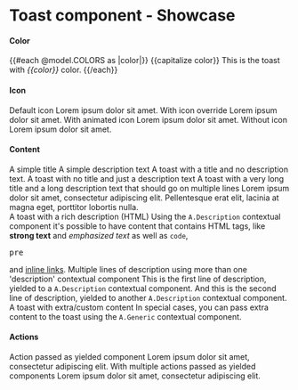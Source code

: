 <h1>Toast component - Showcase</h1>

<section data-test-percy data-section="showcase">
  

  <h4 class="dummy-h4">Color</h4>
  <div class="dummy-toast-base-sample">
    {{#each @model.COLORS as |color|}}
      <Hds::Toast @color={{color}} @onDismiss={{this.noop}} as |T|>
        <T.Title>{{capitalize color}}</T.Title>
        <T.Description>This is the toast with <em>{{color}}</em> color.</T.Description>
      </Hds::Toast>
    {{/each}}
  </div>

  <h4 class="dummy-h4">Icon</h4>
  <div class="dummy-toast-base-sample">
    <Hds::Toast @color="highlight" @onDismiss={{this.noop}} as |T|>
      <T.Title>Default icon</T.Title>
      <T.Description>Lorem ipsum dolor sit amet.</T.Description>
    </Hds::Toast>
    <Hds::Toast @color="highlight" @icon="meh" @onDismiss={{this.noop}} as |T|>
      <T.Title>With icon override</T.Title>
      <T.Description>Lorem ipsum dolor sit amet.</T.Description>
    </Hds::Toast>
    <Hds::Toast @color="highlight" @icon="running" @onDismiss={{this.noop}} as |T|>
      <T.Title>With animated icon</T.Title>
      <T.Description>Lorem ipsum dolor sit amet.</T.Description>
    </Hds::Toast>
    <Hds::Toast @color="highlight" @icon="" @onDismiss={{this.noop}} as |T|>
      <T.Title>Without icon</T.Title>
      <T.Description>Lorem ipsum dolor sit amet.</T.Description>
    </Hds::Toast>
  </div>

  <h4 class="dummy-h4">Content</h4>
  <div class="dummy-toast-sample-grid dummy-toast-sample-grid--wide-content">
    <div class="dummy-toast-sample-grid__column">
      <Hds::Toast @color="success" @onDismiss={{this.noop}} as |T|>
        <T.Title>A simple title</T.Title>
        <T.Description>A simple description text</T.Description>
      </Hds::Toast>
      <Hds::Toast @color="success" @onDismiss={{this.noop}} as |T|>
        <T.Title>A toast with a title and no description text.</T.Title>
      </Hds::Toast>
      <Hds::Toast @color="success" @onDismiss={{this.noop}} as |T|>
        <T.Description>A toast with no title and just a description text</T.Description>
      </Hds::Toast>
      <Hds::Toast @color="success" @onDismiss={{this.noop}} as |T|>
        <T.Title>A toast with a very long title and a long description text that should go on multiple lines</T.Title>
        <T.Description>Lorem ipsum dolor sit amet, consectetur adipiscing elit. Pellentesque erat elit, lacinia at magna
          eget, porttitor lobortis nulla.</T.Description>
      </Hds::Toast>
    </div>
    <div class="dummy-toast-sample-grid__column">
      <Hds::Toast @color="success" @onDismiss={{this.noop}} as |T|>
        <T.Title>A toast with a rich description (HTML)</T.Title>
        <T.Description>Using the
          <code>A.Description</code>
          contextual component it's possible to have content that contains HTML tags, like
          <strong>strong text</strong>
          and
          <em>emphasized text</em>
          as well as
          <code>code</code>,
          <pre>pre</pre>
          and
          <a href="#">inline links</a>.</T.Description>
      </Hds::Toast>
      <Hds::Toast @onDismiss={{this.noop}} @color="success" as |T|>
        <T.Title>Multiple lines of description using more than one 'description' contextual component</T.Title>
        <T.Description>This is the first line of description, yielded to a
          <code>A.Description</code>
          contextual component.</T.Description>
        <T.Description>And this is the second line of description, yielded to another
          <code>A.Description</code>
          contextual component.</T.Description>
      </Hds::Toast>
      <Hds::Toast @color="success" @onDismiss={{this.noop}} as |T|>
        <T.Title>A toast with extra/custom content</T.Title>
        <T.Description>In special cases, you can pass extra content to the toast using the
          <code>A.Generic</code>
          contextual component.</T.Description>
        <T.Generic>
          <DummyPlaceholder @text="some generic content" @height="50" @background="#eee" />
        </T.Generic>
      </Hds::Toast>
    </div>
  </div>

  <h4 class="dummy-h4">Actions</h4>
  <div class="dummy-toast-sample-grid dummy-toast-sample-grid--wide-content">
    <Hds::Toast @color="warning" @onDismiss={{this.noop}} as |T|>
      <T.Title>Action passed as yielded component</T.Title>
      <T.Description>Lorem ipsum dolor sit amet, consectetur adipiscing elit.</T.Description>
      <T.Button @text="Action" @color="secondary" />
    </Hds::Toast>
    <Hds::Toast @color="warning" @onDismiss={{this.noop}} as |T|>
      <T.Title>With multiple actions passed as yielded components</T.Title>
      <T.Description>Lorem ipsum dolor sit amet, consectetur adipiscing elit.</T.Description>
      <T.Button @text="Secondary" @color="secondary" />
      <T.Button @icon="plus" @text="Tertiary" @color="tertiary" />
      <T.Link::Standalone @icon="plus" @text="Standalone" @href="#" @color="secondary" />
    </Hds::Toast>
  </div>
</section>

